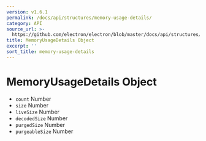 ```yaml
---
version: v1.6.1
permalink: /docs/api/structures/memory-usage-details/
category: API
source_url: >-
  https://github.com/electron/electron/blob/master/docs/api/structures/memory-usage-details.md
title: MemoryUsageDetails Object
excerpt: ''
sort_title: memory-usage-details
---
```

# MemoryUsageDetails Object

*   `count` Number
*   `size` Number
*   `liveSize` Number
*   `decodedSize` Number
*   `purgedSize` Number
*   `purgeableSize` Number
